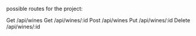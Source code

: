 possible routes for the project:

Get /api/wines
Get /api/wines/:id
Post /api/wines
Put /api/wines/:id
Delete /api/wines/:id